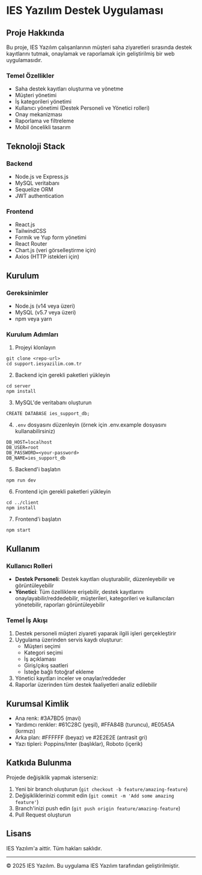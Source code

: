 # IES Yazılım Destek Uygulaması

## Proje Hakkında

Bu proje, IES Yazılım çalışanlarının müşteri saha ziyaretleri sırasında destek kayıtlarını tutmak, onaylamak ve raporlamak için geliştirilmiş bir web uygulamasıdır.

### Temel Özellikler

- Saha destek kayıtları oluşturma ve yönetme
- Müşteri yönetimi
- İş kategorileri yönetimi
- Kullanıcı yönetimi (Destek Personeli ve Yönetici rolleri)
- Onay mekanizması
- Raporlama ve filtreleme
- Mobil öncelikli tasarım

## Teknoloji Stack

### Backend

- Node.js ve Express.js
- MySQL veritabanı
- Sequelize ORM
- JWT authentication

### Frontend

- React.js
- TailwindCSS
- Formik ve Yup form yönetimi
- React Router
- Chart.js (veri görselleştirme için)
- Axios (HTTP istekleri için)

## Kurulum

### Gereksinimler

- Node.js (v14 veya üzeri)
- MySQL (v5.7 veya üzeri)
- npm veya yarn

### Kurulum Adımları

1. Projeyi klonlayın
```
git clone <repo-url>
cd support.iesyazilim.com.tr
```

2. Backend için gerekli paketleri yükleyin
```
cd server
npm install
```

3. MySQL'de veritabanı oluşturun
```
CREATE DATABASE ies_support_db;
```

4. `.env` dosyasını düzenleyin (örnek için .env.example dosyasını kullanabilirsiniz)
```
DB_HOST=localhost
DB_USER=root
DB_PASSWORD=<your-password>
DB_NAME=ies_support_db
```

5. Backend'i başlatın
```
npm run dev
```

6. Frontend için gerekli paketleri yükleyin
```
cd ../client
npm install
```

7. Frontend'i başlatın
```
npm start
```

## Kullanım

### Kullanıcı Rolleri

- **Destek Personeli**: Destek kayıtları oluşturabilir, düzenleyebilir ve görüntüleyebilir
- **Yönetici**: Tüm özelliklere erişebilir, destek kayıtlarını onaylayabilir/reddedebilir, müşterileri, kategorileri ve kullanıcıları yönetebilir, raporları görüntüleyebilir

### Temel İş Akışı

1. Destek personeli müşteri ziyareti yaparak ilgili işleri gerçekleştirir
2. Uygulama üzerinden servis kaydı oluşturur:
   - Müşteri seçimi
   - Kategori seçimi
   - İş açıklaması
   - Giriş/çıkış saatleri
   - İsteğe bağlı fotoğraf ekleme
3. Yönetici kayıtları inceler ve onaylar/reddeder
4. Raporlar üzerinden tüm destek faaliyetleri analiz edilebilir

## Kurumsal Kimlik

- Ana renk: #3A7BD5 (mavi)
- Yardımcı renkler: #61C28C (yeşil), #FFA84B (turuncu), #E05A5A (kırmızı)
- Arka plan: #FFFFFF (beyaz) ve #2E2E2E (antrasit gri)
- Yazı tipleri: Poppins/Inter (başlıklar), Roboto (içerik)

## Katkıda Bulunma

Projede değişiklik yapmak isterseniz:

1. Yeni bir branch oluşturun (`git checkout -b feature/amazing-feature`)
2. Değişikliklerinizi commit edin (`git commit -m 'Add some amazing feature'`)
3. Branch'inizi push edin (`git push origin feature/amazing-feature`)
4. Pull Request oluşturun

## Lisans

IES Yazılım'a aittir. Tüm hakları saklıdır.

---

© 2025 IES Yazılım. Bu uygulama IES Yazılım tarafından geliştirilmiştir.